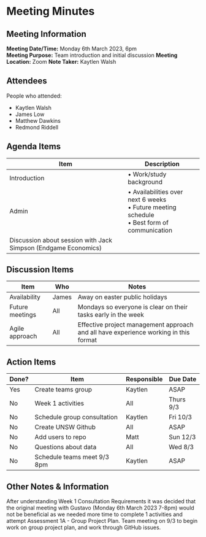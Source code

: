 # Meeting Minutes
## Meeting Information
**Meeting Date/Time:** Monday 6th March 2023, 6pm  
**Meeting Purpose:** Team introduction and initial discussion 
**Meeting Location:** Zoom 
**Note Taker:** Kaytlen Walsh  

## Attendees
People who attended:
- Kaytlen Walsh
- James Low
- Matthew Dawkins
- Redmond Riddell

## Agenda Items

Item                                                           | Description
-------------------------------------------------------------- | ----------------------------------------------------------------------------------------------- |
Introduction                                                   | • Work/study background                                                                         |
Admin                                                          | • Availabilities over next 6 weeks<br>• Future meeting schedule<br>• Best form of communication |
Discussion about session with Jack Simpson (Endgame Economics) |                                                                                                 |

## Discussion Items
Item            | Who   | Notes                                                                                |
--------------- | ------| ------------------------------------------------------------------------------------ |
Availability    | James | Away on easter public holidays                                                       |
Future meetings | All   | Mondays so everyone is clear on their tasks early in the week                        |
Agile approach  | All   | Effective project management approach and all have experience working in this format |

## Action Items
| Done? | Item                         | Responsible | Due Date  |
| ----  | ---------------------------- | ----------- | --------- |
| Yes   | Create teams group           | Kaytlen     | ASAP      |
| No    | Week 1 activities            | All         | Thurs 9/3 |
| No    | Schedule group consultation  | Kaytlen     | Fri 10/3  |
| No    | Create UNSW Github           | All         | ASAP      |
| No    | Add users to repo            | Matt        | Sun 12/3  |
| No    | Questions about data         | All         | Wed 8/3   |
| No    | Schedule teams meet 9/3 8pm  | Kaytlen     | ASAP      |

## Other Notes & Information
After understanding Week 1 Consultation Requirements it was decided that the original meeting with Gustavo (Monday 6th March 2023 7-8pm) would not be beneficial as we needed more time to complete 1 activities and attempt Assessment 1A - Group Project Plan. 
Team meeting on 9/3 to begin work on group project plan, and work through GitHub issues.
